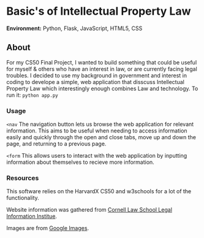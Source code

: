 # Basic's of Intellectual Property Law

**Environment:** Python, Flask, JavaScript, HTML5, CSS

## About 
For my CS50 Final Project, I wanted to build something that could be  useful for myself & others who have an interest in law, or are currently facing legal troubles. I decided to use my background in government and interest in coding to develope a simple, web application that disscuss Intellectual Property Law which interestingly enough combines Law and technology. 
To run it: `python app.py`

### Usage
`<nav`
The navigation button lets us browse the web application for relevant information. This aims to be useful when needing to access information easily and quickly through the open and close tabs, move up and down the page, and returning to a previous page.
 
`<form`
This allows users to interact with the web application by inputting information about themselves to recieve more information. 

### Resources
This software relies on the HarvardX CS50 and w3schools for a lot of the functionality.

Website information was gathered from [Cornell Law School Legal Information Institue](https://www.law.cornell.edu/wex/intellectual_property). 

Images are from [Google Images](https://www.google.com/search?q=alps+images&tbm=isch&hl=en&ved=2ahUKEwi5p8GgqbzpAhWwdN8KHcZpCXUQBXoECAEQJw&biw=1425&bih=837).

